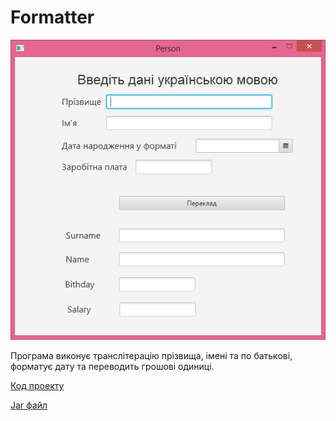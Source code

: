 # Formatter

![Скріншот](/images/chapter17.png)

Програма виконує транслітерацію прізвища, імені та по батькові, форматує дату та переводить грошові одиниці.

[Код проекту](https://github.com/protomors/atmp/tree/project/Formatter)

[Jar файл](https://github.com/protomors/atmp/releases/download/0.2/formatter.jar)
